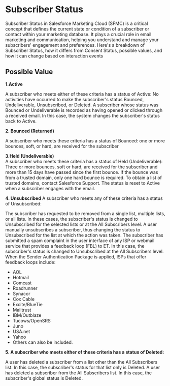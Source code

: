 # Subscriber Status

Subscriber Status in Salesforce Marketing Cloud (SFMC) is a critical concept that defines the current state or condition of a subscriber or contact within your marketing database. It plays a crucial role in email marketing and communication, helping you understand and manage your subscribers' engagement and preferences. Here's a breakdown of Subscriber Status, how it differs from Consent Status, possible values, and how it can change based on interaction events


## Possible Value

__1.Active__	

A subscriber who meets either of these criteria has a status of Active: No activities have occurred to make the subscriber's status Bounced, Undeliverable, Unsubscribed, or Deleted.
A subscriber whose status was Bounced or Undeliverable is recorded as having opened or clicked through a received email. In this case, the system changes the subscriber's status back to Active.

	
__2. Bounced (Returned)__

A subscriber who meets these criteria has a status of Bounced: one or more bounces, soft, or hard, are received for the subscriber

__3.Held (Undeliverable)__	
A subscriber who meets these criteria has a status of Held (Undeliverable): Three or more bounces, soft or hard, are received for the subscriber and more than 15 days have passed since the first bounce. If the bounce was from a trusted domain, only one hard bounce is required. To obtain a list of trusted domains, contact Salesforce Support. The status is reset to Active when a subscriber engages with the email.

__4. Unsubscribed__
A subscriber who meets any of these criteria has a status of Unsubscribed:

The subscriber has requested to be removed from a single list, multiple lists, or all lists. In these cases, the subscriber's status is changed to Unsubscribed for the selected lists or at the All Subscribers level. A user manually unsubscribes a subscriber, thus changing the status to Unsubscribed for the list at which the action was taken. The subscriber has submitted a spam complaint in the user interface of any ISP or webmail service that provides a feedback loop (FBL) to ET. In this case, the subscriber's status is changed to Unsubscribed at the All Subscribers level. When the Sender Authentication Package is applied, ISPs that offer feedback loops include:
- AOL
- Hotmail
- Comcast
- Roadrunner
- Synacor
- Cox Cable
- Excite/BlueTie
- Mailtrust
- IBM/Outblaze
- Tucows/OpenSRS
- Juno
- USA.net
- Yahoo
- Others can also be included.

__5. A subscriber who meets either of these criteria has a status of Deleted:__

A user has deleted a subscriber from a list other than the All Subscribers list. In this case, the subscriber's status for that list only is Deleted. A user has deleted a subscriber from the All Subscribers list. In this case, the subscriber's global status is Deleted.
